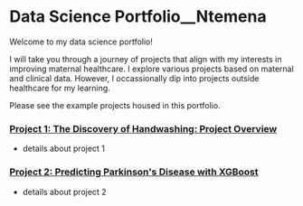 # Data Science Portfolio__Ntemena

Welcome to my data science portfolio! 

I will take you through a journey of projects that align with my interests in improving maternal healthcare. I explore various projects based on maternal and clinical data. However, I occassionally dip into projects outside healthcare for my learning. 

Please see the example projects housed in this portfolio.

### [Project 1: The Discovery of Handwashing: Project Overview](https://github.com/Temi202/Data_Science_Portfolio)
* details about project 1


### [Project 2: Predicting Parkinson's Disease with XGBoost](https://github.com/Temi202/Data_Science_Portfolio)
* details about project 2

